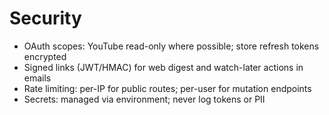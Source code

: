 # Security
- OAuth scopes: YouTube read-only where possible; store refresh tokens encrypted
- Signed links (JWT/HMAC) for web digest and watch-later actions in emails
- Rate limiting: per-IP for public routes; per-user for mutation endpoints
- Secrets: managed via environment; never log tokens or PII

